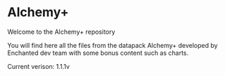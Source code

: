 # Alchemy+
 
 Welcome to the Alchemy+ repository
 
 You will find here all the files from the datapack Alchemy+ developed by Enchanted dev team with some bonus content such as charts.
 
 Current verison: 1.1.1v
